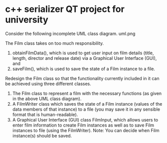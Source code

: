 # c++ serializer QT project for university

Consider the following incomplete UML class diagram.
uml.png

The Film class takes on too much responsibility.

1. obtainFilmData(), which is used to get user input on film details (title, length, director and
   release date) via a Graphical User Interface (GUI), and
2. saveFilm(), which is used to save the state of a Film instance to a file.

Redesign the Film class so that the functionality currently included in it can be achieved using
three different classes.

1. The Film class to represent a film with the necessary functions (as given in the above UML
   class diagram).
2. A FilmWriter class which saves the state of a Film instance (values of the data members
   of that instance) to a file (you may save it in any sensible format that is human-readable).
3. A Graphical User Interface (GUI) class FilmInput, which allows users to enter film
   information to create Film instances as well as to save Film instances to file (using the
   FilmWriter). Note: You can decide when Film instance(s) should be saved.
